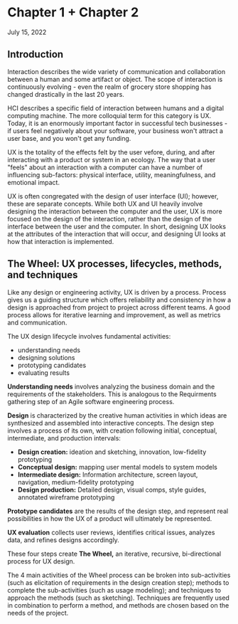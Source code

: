 # Chapter 1 + Chapter 2
July 15, 2022

## Introduction

Interaction describes the wide variety of communication and collaboration between a human and some artifact or object.  The scope of interaction is continuously evolving - even the realm of grocery store shopping has changed drastically in the last 20 years.

HCI describes a specific field of interaction between humans and a digital computing machine. The more colloquial term for this category is UX. Today, it is an enormously important factor in successful tech businesses - if users feel negatively about your software, your business won't attract a user base, and you won't get any funding.

UX is the totality of the effects felt by the user vefore, during, and after interacting with a product or system in an ecology. The way that a user "feels" about an interaction with a computer can have a number of influencing sub-factors: physical interface, utility, meaningfulness, and emotional impact.

UX is often congregated with the design of user interface (UI); however, these are separate concepts. While both UX and UI heavily involve designing the interaction between the computer and the user, UX is more focused on the design of the interaction, rather than the design of the interface between the user and the computer. In short, designing UX looks at the attributes of the interaction that will occur, and designing UI looks at how that interaction is implemented.

## The Wheel:  UX processes,  lifecycles, methods,  and techniques
Like any design or engineering activity, UX is driven by a process. Process gives us a guiding structure which offers reliability and consistency in how a design is approached from project to project across different teams. A good process allows for iterative learning and improvement, as well as metrics and communication.

The UX design lifecycle involves fundamental activities:
- understanding needs
- designing solutions
- prototyping candidates
- evaluating results

**Understanding needs** involves analyzing the business domain and the requirements of the stakeholders. This is analogous to the Requirments gathering step of an Agile software engineering process.

**Design** is characterized by the creative human activities in which ideas are synthesized and assembled into interactive concepts. The design step involves a process of its own, with creation following initial, conceptual, intermediate, and production intervals:
- **Design creation:** ideation and sketching, innovation, low-fidelity prototyping
- **Conceptual design:** mapping user mental models to system models
- **Intermediate design:** Information architecture, screen layout, navigation, medium-fidelity prototyping
- **Design production:** Detailed design, visual comps, style guides, annotated wireframe prototyping

**Prototype candidates** are the results of the design step, and represent real possibilities in how the UX of a product will ultimately be represented.

**UX evaluation** collects user reviews, identifies critical issues, analyzes data, and refines designs accordingly.

These four steps create **The Wheel,** an iterative, recursive, bi-directional process for UX design.

The 4 main activities of the Wheel process can be broken into sub-activities (such as elicitation of requirements in the design creation step); methods to complete the sub-activities (such as usage modeling); and techniques to approach the methods (such as sketching). Techniques are frequently used in combination to perform a method, and methods are chosen based on the needs of the project.